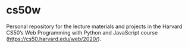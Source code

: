 # cs50w
Personal repository for the lecture materials and projects in the Harvard CS50’s Web Programming with Python and JavaScript course (https://cs50.harvard.edu/web/2020/).
